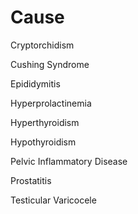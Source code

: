 
# Cause

Cryptorchidism

Cushing Syndrome

Epididymitis

Hyperprolactinemia

Hyperthyroidism

Hypothyroidism

Pelvic Inflammatory Disease

Prostatitis

Testicular Varicocele
